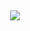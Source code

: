 <h2 align="center">

  <img src="https://dimabusiness.com/wp-content/uploads/2020/10/PROXY.png"><br>

</h2>
